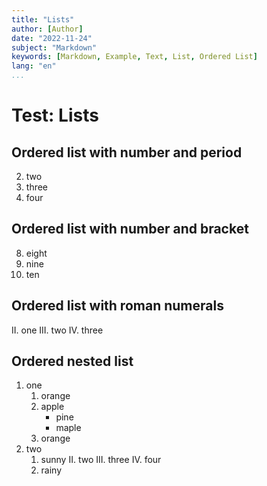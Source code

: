 ```yaml
---
title: "Lists"
author: [Author]
date: "2022-11-24"
subject: "Markdown"
keywords: [Markdown, Example, Text, List, Ordered List]
lang: "en"
...
```


# Test: Lists

## Ordered list with number and period

2. two
3. three
4. four

## Ordered list with number and bracket

8) eight
9) nine
10) ten

## Ordered list with roman numerals

II. one
III. two
IV. three

## Ordered nested list

1. one
   1) orange
   2) apple
      * pine
      * maple
   3) orange
2. two
   1. sunny
      II. two
      III. three
      IV. four
   2. rainy
